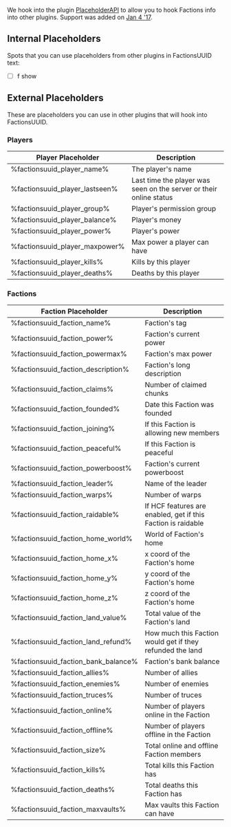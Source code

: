 We hook into the plugin [PlaceholderAPI](https://www.spigotmc.org/resources/placeholderapi.6245/) to allow you to hook Factions info into other plugins. Support was added on [Jan 4 '17](https://github.com/drtshock/Factions/commit/e343ac69fa9b88edce0148ac0ac095af94584638).

## Internal Placeholders
Spots that you can use placeholders from other plugins in FactionsUUID text:
- [ ] f show

## External Placeholders
These are placeholders you can use in other plugins that will hook into FactionsUUID.

### Players

Player Placeholder | Description
--- | ---
%factionsuuid_player_name% | The player's name
%factionsuuid_player_lastseen% | Last time the player was seen on the server or their online status
%factionsuuid_player_group% | Player's permission group
%factionsuuid_player_balance% | Player's money
%factionsuuid_player_power% | Player's power
%factionsuuid_player_maxpower% | Max power a player can have
%factionsuuid_player_kills% | Kills by this player
%factionsuuid_player_deaths% | Deaths by this player

### Factions

Faction Placeholder | Description
--- | ---
%factionsuuid_faction_name% | Faction's tag
%factionsuuid_faction_power% | Faction's current power
%factionsuuid_faction_powermax% | Faction's max power
%factionsuuid_faction_description% | Faction's long description
%factionsuuid_faction_claims% | Number of claimed chunks
%factionsuuid_faction_founded% | Date this Faction was founded
%factionsuuid_faction_joining% | If this Faction is allowing new members
%factionsuuid_faction_peaceful% | If this Faction is peaceful
%factionsuuid_faction_powerboost% | Faction's current powerboost
%factionsuuid_faction_leader% | Name of the leader
%factionsuuid_faction_warps% | Number of warps
%factionsuuid_faction_raidable% | If HCF features are enabled, get if this Faction is raidable
%factionsuuid_faction_home_world% | World of Faction's home
%factionsuuid_faction_home_x% | x coord of the Faction's home
%factionsuuid_faction_home_y% | y coord of the Faction's home
%factionsuuid_faction_home_z% | z coord of the Faction's home
%factionsuuid_faction_land_value% | Total value of the Faction's land
%factionsuuid_faction_land_refund% | How much this Faction would get if they refunded the land
%factionsuuid_faction_bank_balance% | Faction's bank balance
%factionsuuid_faction_allies% | Number of allies
%factionsuuid_faction_enemies% | Number of enemies
%factionsuuid_faction_truces% | Number of truces
%factionsuuid_faction_online% | Number of players online in the Faction
%factionsuuid_faction_offline% | Number of players offline in the Faction
%factionsuuid_faction_size% | Total online and offline Faction members
%factionsuuid_faction_kills% | Total kills this Faction has
%factionsuuid_faction_deaths% | Total deaths this Faction has
%factionsuuid_faction_maxvaults% | Max vaults this Faction can have
